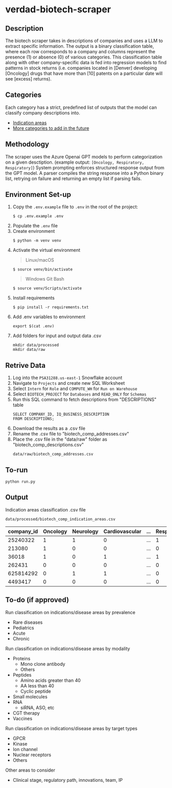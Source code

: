 # verdad-biotech-scraper

## Description
The biotech scraper takes in descriptions of companies and uses a LLM to extract specific information.
The output is a binary classification table, where each row corresponds to a company and columns represent the presence (1) or absence (0) of various categories. This classification table along with other company-specific data is fed into regression models to find patterns in stock returns (i.e. companies located in [Denver] developing [Oncology] drugs that have more than [10] patents on a particular date will see [excess] returns).

## Categories  
Each category has a strict, predefined list of outputs that the model can classify company descriptions into. 
- [Indication areas](data/config/indication_areas.txt)
- [More categories to add in the future](#to-do-if-approved)

## Methodology 
The scraper uses the Azure Openai GPT models to perform categorization on a given desctiption. 
(example output: `[Oncology, Respiratory, Respiratory]`)
System prompting enforces structured response output from the GPT model. 
A parser compiles the string response into a Python binary list, 
retrying on failure and returning an empty list if parsing fails.

## Environment Set-up 
1. Copy the `.env.example` file to `.env` in the root of the project:
   ```
   $ cp .env.example .env
   ```
2. Populate the `.env` file
3. Create environment 
   ```
   $ python -m venv venv
   ```
4. Activate the virtual environment
    > Linux/macOS
    ```
   $ source venv/bin/activate
   ```
   > Windows Git Bash 
   ```
   $ source venv/Scripts/activate
   ```
5. Install requirements
    ```
   $ pip install -r requirements.txt
   ```
6. Add .env variables to environment
    ```
    export $(cat .env)
    ```
7. Add folders for input and output data .csv 
    ```
    mkdir data/processed
    mkdir data/raw
    ```

## Retrive Data 
1. Log into the `PSA31288.us-east-1` Snowflake account
2. Navigate to `Projects` and create new SQL Worksheet
3. Select `Intern` for `Role` and `COMPUTE_WH` for `Run on Warehouse`
4. Select `BIOTECH_PROJECT` for `Databases` and `READ_ONLY` for `Schemas`
5. Run this SQL command to fetch descriptions from "DESCRIPTIONS" table
    ```
    SELECT COMPANY_ID, IQ_BUSINESS_DESCRIPTION
    FROM DESCRIPTIONS;
    ```
6. Download the results as a .csv file
7. Rename the .csv file to "biotech_comp_addresses.csv"
8. Place the .csv file in the "data/raw" folder as "biotech_comp_descriptions.csv"
    ```
    data/raw/biotech_comp_addresses.csv
    ```

## To-run  
```
python run.py
```

## Output 
Indication areas classification .csv file 
```
data/processed/biotech_comp_indication_areas.csv
```
| company_id | Oncology | Neurology | Cardiovascular | ... | Respiratory | Urology | ... |
|------------|----------|-----------|----------------|-----|-------------|---------|-----|
| 25240322   | 1        | 1         | 0              | ... | 1           | 0       | ... |
| 213080     | 1        | 0         | 0              | ... | 0           | 0       | ... |
| 36018      | 1        | 0         | 1              | ... | 1           | 0       | ... |
| 262431     | 0        | 0         | 0              | ... | 0           | 1       | ... |
| 625814292  | 0        | 1         | 1              | ... | 0           | 0       | ... |
| 4493417    | 0        | 0         | 0              | ... | 0           | 0       | ... |


## To-do (if approved)
Run classification on indications/disease areas by prevalence
- Rare diseases
- Pediatrics
- Acute
- Chronic

Run classification on indications/disease areas by modality
- Proteins
    - Mono clone antibody
    - Others 
- Peptides
    - Amino acids greater than 40
    - AA less than 40
    - Cyclic peptide
- Small molecules
- RNA
    - siRNA, ASO, etc
- CGT therapy
- Vaccines

Run classification on indications/disease areas by target types
- GPCR
- Kinase
- Ion channel
- Nuclear receptors
- Others

Other areas to consider 
- Clinical stage, regulatory path, innovations, team, IP
